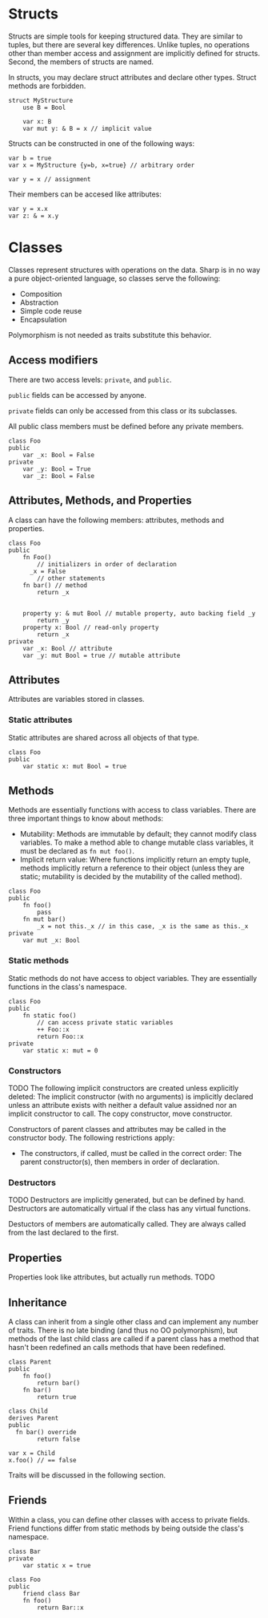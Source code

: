 # Structs
Structs are simple tools for keeping structured data. They are similar to tuples, but there are several key differences. Unlike tuples, no operations other than member access and assignment are implicitly defined for structs. Second, the members of structs are named.

In structs, you may declare struct attributes and declare other types. Struct methods are forbidden.

```
struct MyStructure
	use B = Bool

	var x: B
	var mut y: & B = x // implicit value
```
Structs can be constructed in one of the following ways:
```
var b = true
var x = MyStructure {y=b, x=true} // arbitrary order

var y = x // assignment
```

Their members can be accesed like attributes:
```
var y = x.x
var z: & = x.y
```

# Classes
Classes represent structures with operations on the data.
Sharp is in no way a pure object-oriented language, so classes serve the following:
- Composition
- Abstraction
- Simple code reuse
- Encapsulation

Polymorphism is not needed as traits substitute this behavior.

## Access modifiers
There are two access levels: `private`, and `public`.

`public` fields can be accessed by anyone.

`private` fields can only be accessed from this class or its subclasses.

All public class members must be defined before any private members.

```
class Foo
public
	var _x: Bool = False
private
	var _y: Bool = True
	var _z: Bool = False
```

## Attributes, Methods, and Properties
A class can have the following members: attributes, methods and properties.

```
class Foo
public
	fn Foo()
		// initializers in order of declaration
	  _x = False
		// other statements
	fn bar() // method
		return _x


	property y: & mut Bool // mutable property, auto backing field _y
		return _y
	property x: Bool // read-only property
		return _x
private
	var _x: Bool // attribute
	var _y: mut Bool = true // mutable attribute
```

## Attributes
Attributes are variables stored in classes.

### Static attributes
Static attributes are shared across all objects of that type.

```
class Foo
public
	var static x: mut Bool = true
```

## Methods
Methods are essentially functions with access to class variables.
There are three important things to know about methods:
- Mutability: Methods are immutable by default; they cannot modify class variables. To make a method able to change mutable class variables, it must be declared as `fn mut foo()`.
- Implicit return value: Where functions implicitly return an empty tuple, methods implicitly return a reference to their object (unless they are static; mutability is decided by the mutability of the called method).

```
class Foo
public
	fn foo()
		pass
	fn mut bar()
		_x = not this._x // in this case, _x is the same as this._x
private
	var mut _x: Bool
```

### Static methods
Static methods do not have access to object variables. They are essentially functions in the class's namespace.

```
class Foo
public
	fn static foo()
		// can access private static variables
		++ Foo::x
		return Foo::x
private
	var static x: mut = 0
```

### Constructors
TODO
The following implicit constructors are created unless explicitly deleted:
The implicit constructor (with no arguments) is implicitly declared unless an attribute exists with neither a default value assidned nor an implicit constructor to call.
The copy constructor, move constructor.

Constructors of parent classes and attributes may be called in the constructor body. The following restrictions apply:
- The constructors, if called, must be called in the correct order: The parent constructor(s), then members in order of declaration.

### Destructors
TODO
Destructors are implicitly generated, but can be defined by hand.
Destructors are automatically virtual if the class has any virtual functions.

Destuctors of members are automatically called. They are always called from the last declared to the first.

## Properties
Properties look like attributes, but actually run methods.
TODO

## Inheritance
A class can inherit from a single other class and can implement any number of traits.
There is no late binding (and thus no OO polymorphism), but methods of the last child class are called if a parent class has a method
that hasn't been redefined an calls methods that have been redefined.

```
class Parent
public
	fn foo()
		return bar()
	fn bar()
		return true

class Child
derives Parent
public
  fn bar() override
		return false

var x = Child
x.foo() // == false
```

Traits will be discussed in the following section.

## Friends
Within a class, you can define other classes with access to private fields.
Friend functions differ from static methods by being outside the class's namespace.

```
class Bar
private
	var static x = true

class Foo
public
	friend class Bar
	fn foo()
		return Bar::x
```
